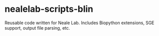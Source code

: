 nealelab-scripts-blin
=====================

Reusable code written for Neale Lab. Includes Biopython extensions, SGE support, output file parsing, etc. 

